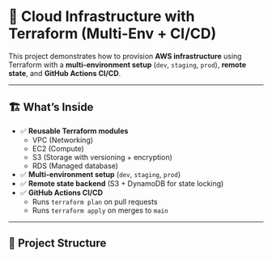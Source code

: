 # 🚀 Cloud Infrastructure with Terraform (Multi-Env + CI/CD)

This project demonstrates how to provision **AWS infrastructure** using Terraform with a **multi-environment setup** (`dev`, `staging`, `prod`), **remote state**, and **GitHub Actions CI/CD**.

---

## 🏗️ What’s Inside
- ✅ **Reusable Terraform modules**
  - VPC (Networking)
  - EC2 (Compute)
  - S3 (Storage with versioning + encryption)
  - RDS (Managed database)
- ✅ **Multi-environment setup** (`dev`, `staging`, `prod`)
- ✅ **Remote state backend** (S3 + DynamoDB for state locking)
- ✅ **GitHub Actions CI/CD**
  - Runs `terraform plan` on pull requests
  - Runs `terraform apply` on merges to `main`

---

## 📂 Project Structure


